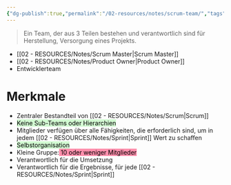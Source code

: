 ```yaml
---
{"dg-publish":true,"permalink":"/02-resources/notes/scrum-team/","tags":["projektmanagement/vorgehensmodell/agile"],"noteIcon":"","updated":"2025-07-12T13:31:41.314+02:00"}
---
```


>Ein Team, der aus 3 Teilen bestehen und verantwortlich sind für Herstellung, Versorgung eines Projekts.

- [[02 - RESOURCES/Notes/Scrum Master\|Scrum Master]]
- [[02 - RESOURCES/Notes/Product Owner\|Product Owner]]
- Entwicklerteam

# Merkmale
- Zentraler Bestandteil von [[02 - RESOURCES/Notes/Scrum\|Scrum]]
- <mark style="background: #BBFABBA6;">Keine Sub-Teams oder Hierarchien</mark>
- Mitglieder verfügen über alle Fähigkeiten, die erforderlich sind, um in jedem [[02 - RESOURCES/Notes/Sprint\|Sprint]] Wert zu schaffen
- <mark style="background: #BBFABBA6;">Selbstorganisation</mark>
- Kleine Gruppe:<mark style="background: #FF5582A6;"> 10 oder weniger Mitglieder</mark>
- Verantwortlich für die Umsetzung
- Verantwortlich für die Ergebnisse, für jede [[02 - RESOURCES/Notes/Sprint\|Sprint]]